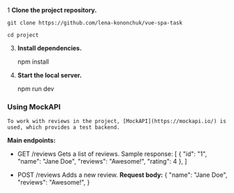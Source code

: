 1 **Clone the project repository.**

    git clone https://github.com/lena-kononchuk/vue-spa-task

    cd project

3. **Install dependencies.**

    npm install

4. **Start the local server.**

    npm run dev

### Using MockAPI

    To work with reviews in the project, [MockAPI](https://mockapi.io/) is used, which provides a test backend.

**Main endpoints:**

- GET /reviews
Gets a list of reviews.
Sample response:
[
  {
    "id": "1",
    "name": "Jane Doe",
    "reviews": "Awesome!",
    "rating": 4
  },
]

- POST /reviews
Adds a new review.
**Request body:**
{
"name": "Jane Doe",
"reviews": "Awesome!",
}